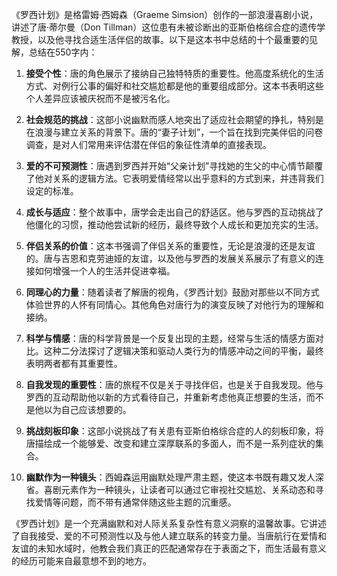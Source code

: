 《罗西计划》是格雷姆·西姆森（Graeme Simsion）创作的一部浪漫喜剧小说，讲述了唐·蒂尔曼（Don Tillman）这位患有未被诊断出的亚斯伯格综合症的遗传学教授，以及他寻找合适生活伴侣的故事。以下是这本书中总结的十个最重要的见解，总结在550字内：

1. **接受个性**：唐的角色展示了接纳自己独特特质的重要性。他高度系统化的生活方式、对例行公事的偏好和社交尴尬都是他的重要组成部分。这本书表明这些个人差异应该被庆祝而不是被污名化。

2. **社会规范的挑战**：这部小说幽默而感人地突出了适应社会期望的挣扎，特别是在浪漫与建立关系的背景下。唐的“妻子计划”，一个旨在找到完美伴侣的问卷调查，是对人们常用来评估潜在伴侣的象征性清单的直接表现。

3. **爱的不可预测性**：唐遇到罗西并开始“父亲计划”寻找她的生父的中心情节颠覆了他对关系的逻辑方法。它表明爱情经常以出乎意料的方式到来，并违背我们设定的标准。

4. **成长与适应**：整个故事中，唐学会走出自己的舒适区。他与罗西的互动挑战了他僵化的习惯，推动他尝试新的经历，最终导致个人成长和更加充实的生活。

5. **伴侣关系的价值**：这本书强调了伴侣关系的重要性，无论是浪漫的还是友谊的。唐与吉恩和克劳迪娅的友谊，以及他与罗西的发展关系展示了有意义的连接如何增强一个人的生活并促进幸福。

6. **同理心的力量**：随着读者了解唐的视角，《罗西计划》鼓励对那些以不同方式体验世界的人怀有同情心。其他角色对唐行为的演变反映了对他行为的理解和接纳。

7. **科学与情感**：唐的科学背景是一个反复出现的主题，经常与生活的情感方面对比。这种二分法探讨了逻辑决策和驱动人类行为的情感冲动之间的平衡，最终表明两者都有其重要性。

8. **自我发现的重要性**：唐的旅程不仅是关于寻找伴侣，也是关于自我发现。他与罗西的互动帮助他以新的方式看待自己，并重新考虑他真正想要的生活，而不是他以为自己应该想要的。

9. **挑战刻板印象**：这部小说挑战了有关患有亚斯伯格综合症的人的刻板印象，将唐描绘成一个能够爱、改变和建立深厚联系的多面人，而不是一系列症状的集合。

10. **幽默作为一种镜头**：西姆森运用幽默处理严肃主题，使这本书既有趣又发人深省。喜剧元素作为一种镜头，让读者可以通过它审视社交尴尬、关系动态和寻找爱情等问题，而不带有通常伴随这些主题的沉重感。

《罗西计划》是一个充满幽默和对人际关系复杂性有意义洞察的温馨故事。它讲述了自我接受、爱的不可预测性以及与他人建立联系的转变力量。当唐航行在爱情和友谊的未知水域时，他教会我们真正的匹配通常存在于表面之下，而生活最有意义的经历可能来自最意想不到的地方。